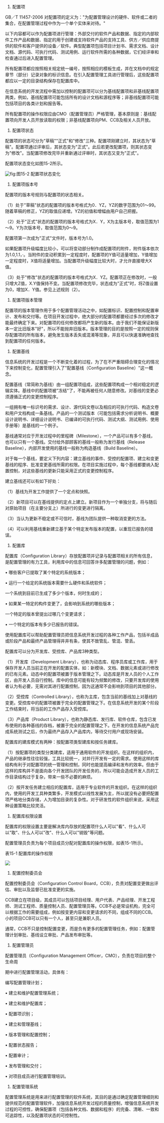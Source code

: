 
1. 配置项

GB／T 11457-2006
对配置项的定义为："为配置管理设计的硬件、软件或二者的集合，在配置管理过程中作为一个单个实体来对待。"

以下内容都可以作为配置项进行管理：外部交付的软件产品和数据、指定的内部软件工作产品和数据、指定的用于创建或支持软件产品的支持工具、供方／供应商提供的软件和客户提供的设备／软件。典型配置项包括项目计划书、需求文档、设计文档、源代码、可执行代码、测试用例、运行软件所需的各种数据，它们经评审和检查通过后进入配置管理。

所有配置项都应按照相关规定统一编号，按照相应的模板生成，并在文档中的规定章节（部分）记录对象的标识信息。在引入配置管理工具进行管理后，这些配置项都应以一定的目录结构保存在配置库中。

在信息系统的开发流程中需加以控制的配置项可以分为基线配置项和非基线配置项两类，例如，基线配置项可能包括所有的设计文档和源程序等；非基线配置项可能包括项目的各类计划和报告等。

所有配置项的操作权限应由CMO（配置管理员）严格管理，基本原则是：基线配置项向开发人员开放读取的权限；非基线配置项向PM、CCB及相关人员开放。

1. 配置项状态

配置项的状态可分为"草稿""正式"和"修改"三种。配置项刚建立时，其状态为"草稿"。配置项通过评审后，其状态变为"正式"。此后若更改配置项，则其状态变为"修改"。当配置项修改完毕并重新通过评审时，其状态又变为"正式"。

配置项状态变化如图15-2所示。

![](https://img.kancloud.cn/d2/5b/d25b41e287547fb4e7b2a61562548889_994x347.png "fig:")图15-2 配置项状态变化

1. 配置项版本号

配置项的版本号规则与配置项的状态相关。

（1）处于"草稿"状态的配置项的版本号格式为0．YZ，YZ的数字范围为01～99。随着草稿的修正，YZ的取值应递增。YZ的初值和增幅由用户自己把握。

（2）处于"正式"状态的配置项的版本号格式为X．Y，X为主版本号，取值范围为1～9。Y为次版本号，取值范围为0～9。

配置项第一次成为"正式"文件时，版本号为1.0。

如果配置项升级幅度比较小，可以将变动部分制作成配置项的附件，附件版本依次为1.0,1.1，·。当附件的变动积累到一定程度时，配置项的Y值可适量增加，Y值增加一定程度时，X值将适量增加。当配置项升级幅度比较大时，才允许直接增大X值。

（3）处于"修改"状态的配置项的版本号格式为X．YZ。配置项正在修改时，一般只增大Z值，X.Y值保持不变。当配置项修改完毕，状态成为"正式"时，将Z值设置为0，增加X．Y值。参见上述规则（2）。

1. 配置项版本管理

配置项的版本管理作用于多个配置管理活动之中，如配置标识、配置控制和配置审计、发布和交付等。在项目开发过程中，绝大部分的配置项都要经过多次的修改才能最终确定下来。对配置项的任何修改都将产生新的版本。由于我们不能保证新版本一定比旧版本"好"，所以不能抛弃旧版本。版本管理的目的是按照一定的规则保存配置项的所有版本，避免发生版本丢失或混淆等现象，并且可以快速准确地查找到配置项的任何版本。

1. 配置基线

信息系统的开发过程是一个不断变化着的过程，为了在不严重阻碍合理变化的情况下来控制变化，配置管理引入了"配置基线（Configuration
Baseline）"这一概念。

配置基线（常简称为基线）由一组配置项组成，这些配置项构成一个相对稳定的逻辑实体。基线中的配置项被"冻结"了，不能再被任何人随意修改。对基线的变更必须遵循正式的变更控制程序。

一组拥有唯一标识号的需求、设计、源代码文卷以及相应的可执行代码、构造文卷和用户文档构成一条基线。产品的一个测试版本（可能包括需求分析说明书、概要设计说明书、详细设计说明书、已编译的可执行代码、测试大纲、测试用例、使用手册等）是基线的一个例子。

基线通常对应于开发过程中的里程碑（Milestone），一个产品可以有多个基线，也可以只有一个基线。交付给外部顾客的基线一般称为发行基线（Release
Baseline），内部开发使用的基线一般称为构造基线（Build Baseline）。

对于每一个基线，要定义下列内容：建立基线的事件、受控的配置项、建立和变更基线的程序、批准变更基线所需的权限。在项目实施过程中，每个基线都要纳入配置控制，对这些基线的更新只能采用正式的变更控制程序。

建立基线还可以有如下好处：

（1）基线为开发工作提供了一个定点和快照。

（2）新项目可以在基线提供的定点上建立。新项目作为一个单独分支，将与随后对原始项目（在主要分支上）所进行的变更进行隔离。

（3）当认为更新不稳定或不可信时，基线为团队提供一种取消变更的方法。

（4）可以利用基线重新建立基于某个特定发布版本的配置，以重现已报告的错误。

1. 配置库

配置库（Configuration
Library）存放配置项并记录与配置项相关的所有信息，是配置管理的有力工具，利用库中的信息可回答许多配置管理的问题，例如：

• 哪些客户已提取了某个特定的系统版本；

• 运行一个给定的系统版本需要什么硬件和系统软件；



一个系统到目前已生成了多少个版本，何时生成的；

• 如果某一特定的构件变更了，会影响到系统的哪些版本；



一个特定的版本曾提出过哪几个变更请求；

• 一个特定的版本有多少已报告的错误。



使用配置库可以帮助配置管理员把信息系统开发过程的各种工作产品，包括半成品或阶段产品和最终产品管理得井井有条，使其不致管乱、管混、管丢。

配置库可以分为开发库、受控库、产品库3种类型。

（1）开发库（Development
Library），也称为动态库、程序员库或工作库，用于保存开发人员当前正在开发的配置实体，如：新模块、文档、数据元素或进行修改的已有元素。动态中的配置项被置于版本管理之下。动态库是开发人员的个人工作区，由开发人员自行控制。库中的信息可能有较为频繁的修改，只要开发库的使用者认为有必要，无需对其进行配置控制，因为这通常不会影响到项目的其他部分。

（2）受控库（Controlled
Library），也称为主库，包含当前的基线加上对基线的变更。受控库中的配置项被置于完全的配置管理之下。在信息系统开发的某个阶段工作结束时，将当前的工作产品存入受控库。

（3）产品库（Product
Library），也称为静态库、发行库、软件仓库，包含已发布使用的各种基线的存档，被置于完全的配置管理之下。在开发的信息系统产品完成系统测试之后，作为最终产品存入产品库内，等待交付用户或现场安装。

配置库的建库模式有两种：按配置项类型建库和按任务建库。

（1）按配置项的类型分类建库，适用于通用软件的开发组织。在这样的组织内，产品的继承性往往较强，工具比较统一，对并行开发有一定的需求。使用这样的库结构有利于对配置项的统一管理和控制，同时也能提高编译和发布的效率。但由于这样的库构并不是面向各个开发团队的开发任务的，所以可能会造成开发人员的工作目录结构过于复杂，带来一些不必要的麻烦。

（2）按开发任务建立相应的配置库，适用于专业软件的开发组织。在这样的组织内，使用的开发工具种类繁多，开发模式以线性发展为主，所以就没有必要把配置项严格地分类存储，人为增加目录的复杂性。对于研发性的软件组织来说，采用这种设置策略比较灵活。

1. 配置库权限设置

配置库的权限设置主要是解决库内存放的配置项什么人可以"看"、什么人可以"取"、什么人可以"改"、什么人可以"销毁"等问题。

配置管理员负责为每个项目成员分配对配置库的操作权限，如表15-1所示。

表15-1 配置库的操作权限

![](https://img.kancloud.cn/e6/b9/e6b9f4a35bc4fbf33ef9eb97d10f52a2_1004x275.png)

1. 配置控制委员会

配置控制委员会（Configuration Control
Board，CCB），负责对配置变更做出评估、审批以及监督已批准变更的实施。

CCB建立在项目级，其成员可以包括项目经理、用户代表、产品经理、开发工程师、测试工程师、质量控制人员、配置管理员等。CCB不必是常设机构，完全可以根据工作的需要组成，例如按变更内容和变更请求的不同，组成不同的CCB。小的项目CCB可以只有一个人，甚至只是兼职人员。

通常，CCB不只是控制配置变更，而是负有更多的配置管理任务，例如：配置管理计划审批、基线设立审批、产品发布审批等。

1. 配置管理员

配置管理员（Configuration Management
Officer，CMO），负责在项目的整个生命周

期中进行配置管理活动，具体有：

编写配置管理计划；

• 建立和维护配置管理系统；

• 建立和维护配置库；

• 配置项识别；

• 建立和管理基线；

• 版本管理和配置控制；

• 配置状态报告；

• 配置审计；

• 发布管理和交付；

• 对项目成员进行配置管理培训。



1. 配置管理系统

配置管理系统是用来进行配置管理的软件系统，其目的是通过确定配置管理细则和提供规范的配置管理软件，加强信息系统开发过程的质量控制，增强信息系统开发过程的可控性，确保配置项（包括各种文档、数据和程序）的完备、清晰、一致和可追踪性，以及配置项状态的可控制性。
